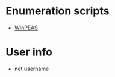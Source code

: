 # Enumeration scripts
- [WinPEAS](https://github.com/carlospolop/privilege-escalation-awesome-scripts-suite/tree/master/winPEAS)

# User info
- net username
